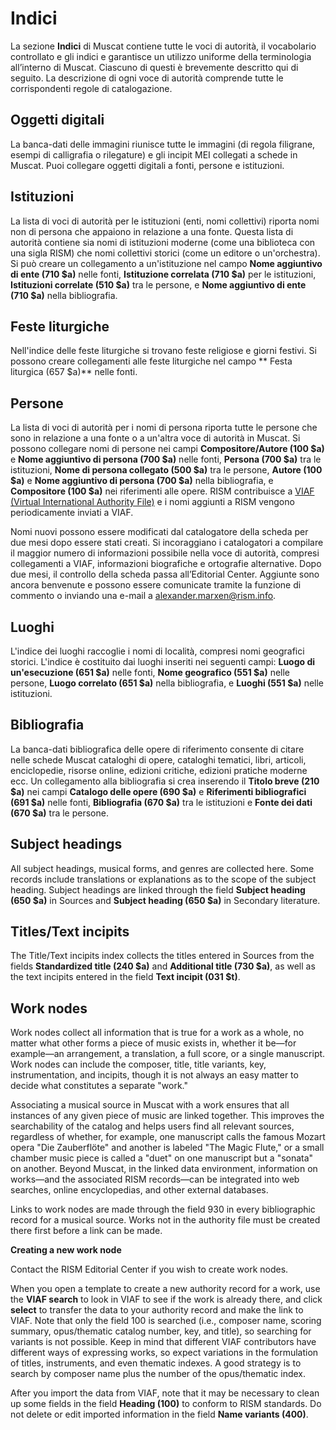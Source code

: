 # Indici

La sezione **Indici** di Muscat contiene tutte le voci di autorità, il vocabolario controllato e gli indici e garantisce un utilizzo uniforme della terminologia all’interno di Muscat. Ciascuno di questi è brevemente descritto qui di seguito. La descrizione di ogni voce di autorità comprende tutte le corrispondenti regole di catalogazione.

## Oggetti digitali

La banca-dati delle immagini riunisce tutte le immagini (di regola filigrane, esempi di calligrafia o rilegature) e gli incipit MEI collegati a schede in Muscat. Puoi collegare oggetti digitali a fonti, persone e istituzioni.

## Istituzioni

La lista di voci di autorità per le istituzioni (enti, nomi collettivi) riporta nomi non di persona che appaiono in relazione a una fonte. Questa lista di autorità contiene sia nomi di istituzioni moderne (come una biblioteca con una sigla RISM) che nomi collettivi storici (come un editore o un'orchestra). Si può creare un collegamento a un'istituzione nel campo **Nome aggiuntivo di ente (710 $a)** nelle fonti, **Istituzione correlata (710 $a)** per le istituzioni, **Istituzioni correlate (510 $a)** tra le persone, e **Nome aggiuntivo di ente (710 $a)** nella bibliografia.

## Feste liturgiche

Nell'indice delle feste liturgiche si trovano feste religiose e giorni festivi. Si possono creare collegamenti alle feste liturgiche nel campo ** Festa liturgica (657 $a)** nelle fonti.

## Persone

La lista di voci di autorità per i nomi di persona riporta tutte le persone che sono in relazione a una fonte o a un'altra voce di autorità in Muscat. Si possono collegare nomi di persone nei campi **Compositore/Autore (100 $a)** e **Nome aggiuntivo di persona (700 $a)** nelle fonti, **Persona (700 $a)** tra le istituzioni, **Nome di persona collegato (500 $a)** tra le persone, **Autore (100 $a)** e **Nome aggiuntivo di persona (700 $a)** nella bibliografia, e **Compositore (100 $a)** nei riferimenti alle opere. RISM contribuisce a [VIAF (Virtual International Authority File)](https://www.viaf.org/) e i nomi aggiunti a RISM vengono periodicamente inviati a VIAF.

Nomi nuovi possono essere modificati dal catalogatore della scheda per due mesi dopo essere stati creati. Si incoraggiano i catalogatori a compilare il maggior numero di informazioni possibile nella voce di autorità, compresi collegamenti a VIAF, informazioni biografiche e ortografie alternative. Dopo due mesi, il controllo della scheda passa all’Editorial Center. Aggiunte sono ancora benvenute e possono essere comunicate tramite la funzione di commento o inviando una e-mail a alexander.marxen@rism.info.

## Luoghi

L'indice dei luoghi raccoglie i nomi di località, compresi nomi geografici storici. L'indice è costituito dai luoghi inseriti nei seguenti campi: **Luogo di un'esecuzione (651 $a)** nelle fonti, **Nome geografico (551 $a)** nelle persone, **Luogo correlato (651 $a)** nella bibliografia, e **Luoghi (551 $a)** nelle istituzioni.

## Bibliografia

La banca-dati bibliografica delle opere di riferimento consente di citare nelle schede Muscat cataloghi di opere, cataloghi tematici, libri, articoli, enciclopedie, risorse online, edizioni critiche, edizioni pratiche moderne ecc. Un collegamento alla bibliografia si crea inserendo il **Titolo breve (210 $a)** nei campi **Catalogo delle opere (690 $a)** e **Riferimenti bibliografici (691 $a)** nelle fonti, **Bibliografia (670 $a)** tra le istituzioni e **Fonte dei dati (670 $a)** tra le persone.

## Subject headings

All subject headings, musical forms, and genres are collected here. Some records include translations or explanations as to the scope of the subject heading. Subject headings are linked through the field **Subject heading (650 $a)** in Sources and **Subject heading (650 $a)** in Secondary literature.

## Titles/Text incipits

The Title/Text incipits index collects the titles entered in Sources from the fields **Standardized title (240 $a)** and **Additional title (730 $a)**, as well as the text incipits entered in the field **Text incipit (031 $t)**.

## Work nodes

Work nodes collect all information that is true for a work as a whole, no matter what other forms a piece of music exists in, whether it be—for example—an arrangement, a translation, a full score, or a single manuscript. Work nodes can include the composer, title, title variants, key, instrumentation, and incipits, though it is not always an easy matter to decide what constitutes a separate "work."

Associating a musical source in Muscat with a work ensures that all instances of any given piece of music are linked together. This improves the searchability of the catalog and helps users find all relevant sources, regardless of whether, for example, one manuscript calls the famous Mozart opera "Die Zauberflöte" and another is labeled "The Magic Flute," or a small chamber music piece is called a "duet" on one manuscript but a "sonata" on another. Beyond Muscat, in the linked data environment, information on works—and the associated RISM records—can be integrated into web searches, online encyclopedias, and other external databases.

Links to work nodes are made through the field 930 in every bibliographic record for a musical source. Works not in the authority file must be created there first before a link can be made.

**Creating a new work node**

Contact the RISM Editorial Center if you wish to create work nodes.

When you open a template to create a new authority record for a work, use the **VIAF search** to look in VIAF to see if the work is already there, and click **select** to transfer the data to your authority record and make the link to VIAF. Note that only the field 100 is searched (i.e., composer name, scoring summary, opus/thematic catalog number, key, and title), so searching for variants is not possible. Keep in mind that different VIAF contributors have different ways of expressing works, so expect variations in the formulation of titles, instruments, and even thematic indexes. A good strategy is to search by composer name plus the number of the opus/thematic index.

After you import the data from VIAF, note that it may be necessary to clean up some fields in the field **Heading (100)** to conform to RISM standards. Do not delete or edit imported information in the field **Name variants (400)**.
